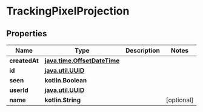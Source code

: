 
# TrackingPixelProjection

## Properties
Name | Type | Description | Notes
------------ | ------------- | ------------- | -------------
**createdAt** | [**java.time.OffsetDateTime**](java.time.OffsetDateTime) |  | 
**id** | [**java.util.UUID**](java.util.UUID) |  | 
**seen** | **kotlin.Boolean** |  | 
**userId** | [**java.util.UUID**](java.util.UUID) |  | 
**name** | **kotlin.String** |  |  [optional]



